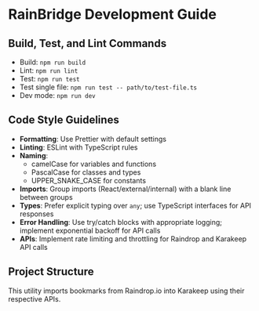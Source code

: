 # RainBridge Development Guide

## Build, Test, and Lint Commands
- Build: `npm run build` 
- Lint: `npm run lint`
- Test: `npm run test`
- Test single file: `npm run test -- path/to/test-file.ts`
- Dev mode: `npm run dev`

## Code Style Guidelines
- **Formatting**: Use Prettier with default settings
- **Linting**: ESLint with TypeScript rules
- **Naming**:
  - camelCase for variables and functions
  - PascalCase for classes and types
  - UPPER_SNAKE_CASE for constants
- **Imports**: Group imports (React/external/internal) with a blank line between groups
- **Types**: Prefer explicit typing over `any`; use TypeScript interfaces for API responses
- **Error Handling**: Use try/catch blocks with appropriate logging; implement exponential backoff for API calls
- **APIs**: Implement rate limiting and throttling for Raindrop and Karakeep API calls

## Project Structure
This utility imports bookmarks from Raindrop.io into Karakeep using their respective APIs.